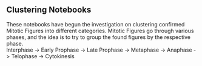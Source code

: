 ## Clustering Notebooks

These notebooks have begun the investigation on clustering confirmed Mitotic Figures into different categories. Mitotic Figures go through various phases, and the idea is to try to group the found figures by the respective phase. 
<br>
Interphase -> Early Prophase -> Late Prophase -> Metaphase -> Anaphase -> Telophase -> Cytokinesis
